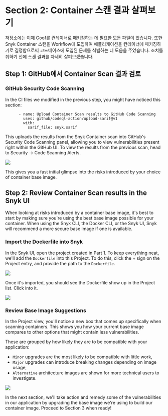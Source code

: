 # Section 2: Container 스캔 결과 살펴보기

저장소에는 이제 Goof를 컨테이너로 패키징하는 데 필요한 모든 파일이 있습니다. 또한 Snyk Container 스캔을 Workflow에 도입하여 애플리케이션을 컨테이너에 패키징하기로 결정함으로써 코드베이스에 도입된 문제를 식별하는 데 도움을 주었습니다. 조치를 취하기 전에 스캔 결과를 자세히 살펴보겠습니다.

## Step 1: GitHub에서 Container Scan 결과 검토

### GitHub Security Code Scanning

In the CI files we modified in the previous step, you might have noticed this section:

```
      - name: Upload Container Scan results to GitHub Code Scanning
        uses: github/codeql-action/upload-sarif@v1
        with:
          sarif_file: snyk.sarif
```

This uploads the results from the Snyk Container scan into GitHub's Security Code Scanning panel, allowing you to view vulnerabilities present right within the GitHub UI. To view the results from the previous scan, head to Security -> Code Scanning Alerts.

![](https://partner-workshop-assets.s3.us-east-2.amazonaws.com/gh-container-codescanning.png)

This gives you a fast initial glimpse into the risks introduced by your choice of container base image.

## Step 2: Review Container Scan results in the Snyk UI

When looking at risks introduced by a container base image, it's best to start by making sure you're using the best base image possible for your container. When using the Snyk CLI, the Docker CLI, or the Snyk UI, Snyk will recommend a more secure base image if one is available.

### Import the Dockerfile into Snyk

In the Snyk UI, open the project created in Part 1. To keep everything neat, we'll add the `Dockerfile` into this Project. To do this, click the + sign on the Project entry, and provide the path to the `Dockerfile`.

![](https://partner-workshop-assets.s3.us-east-2.amazonaws.com/snyk-container-adddockerfile.png)

Once it's imported, you should see the Dockerfile show up in the Project list. Click into it.

![](https://partner-workshop-assets.s3.us-east-2.amazonaws.com/snyk-container-dockerfile.png)

### Review Base Image Suggestions

In the Project view, you'll notice a new box that comes up specifically when scanning containers. This shows you how your current base image compares to other options that might contain less vulnerabilities.

These are grouped by how likely they are to be compatible with your application:

* `Minor` upgrades are the most likely to be compatible with little work,
* `Major` upgrades can introduce breaking changes depending on image usage,
* `Alternative` architecture images are shown for more technical users to investigate.

![](https://partner-workshop-assets.s3.us-east-2.amazonaws.com/snyk-container-baseimagerecs.png)

In the next section, we'll take action and remedy some of the vulnerabilities in our application by upgrading the base image we're using to build our container image. Proceed to Section 3 when ready!
